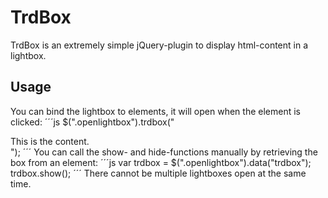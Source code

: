 TrdBox
======

TrdBox is an extremely simple jQuery-plugin to display html-content in a lightbox.

Usage
-------------------------
You can bind the lightbox to elements, it will open when the element is clicked:
´´´js
$(".openlightbox").trdbox("<div>This is the content.</div>");
´´´
You can call the show- and hide-functions manually by retrieving the box from an element:
´´´js
var trdbox = $(".openlightbox").data("trdbox");
trdbox.show();
´´´
There cannot be multiple lightboxes open at the same time.
